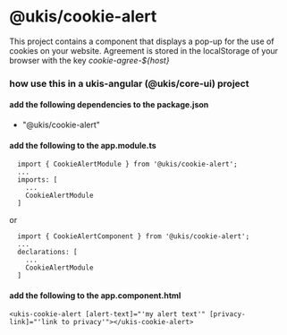 # @ukis/cookie-alert

This project contains a component that displays a pop-up for the use of cookies on your website. 
Agreement is stored in the localStorage of your browser with the key *cookie-agree-${host}*

### how use this in a ukis-angular (@ukis/core-ui) project

#### add the following dependencies to the package.json
- "@ukis/cookie-alert"

#### add the following to the app.module.ts
```
  import { CookieAlertModule } from '@ukis/cookie-alert';
  ...
  imports: [
    ...
    CookieAlertModule
  ]
```

or 

```
  import { CookieAlertComponent } from '@ukis/cookie-alert';
  ...
  declarations: [
    ...
    CookieAlertModule
  ]
```

#### add the following to the app.component.html
```
<ukis-cookie-alert [alert-text]="'my alert text'" [privacy-link]="'link to privacy'"></ukis-cookie-alert>
```




